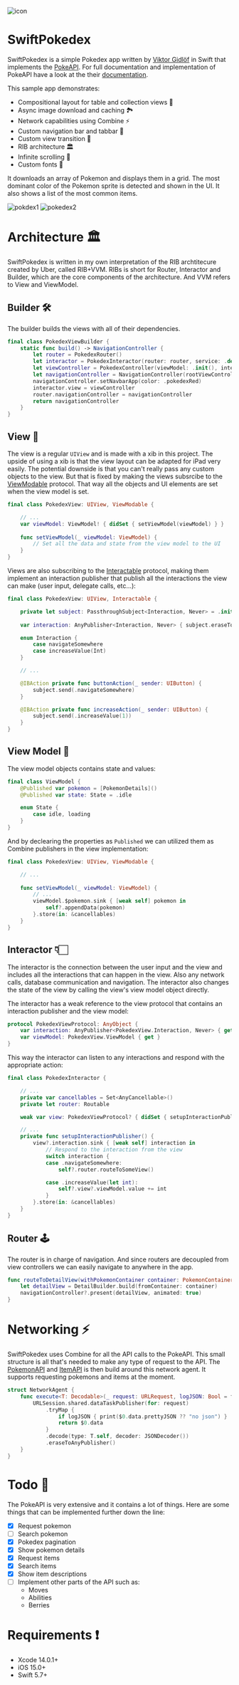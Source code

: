 ![icon](https://user-images.githubusercontent.com/15960525/117062071-47808e00-ad23-11eb-83df-95d8efadac58.png)

# SwiftPokedex 

SwiftPokedex is a simple Pokedex app written by [Viktor Gidlöf](https://viktorgidlof.com) in Swift that implements the [PokeAPI](https://pokeapi.co). For full documentation and implementation of PokeAPI have a look at the their [documentation](https://pokeapi.co/docs/v2). 

This sample app demonstrates:

+ Compositional layout for table and collection views 💾
+ Async image download and caching 🏞
+ Network capabilities using Combine ⚡️
+ Custom navigation bar and tabbar 🧭
+ Custom view transition 📲
+ RIB architecture 🏛
+ Infinite scrolling 📜
+ Custom fonts 📖

It downloads an array of Pokemon and displays them in a grid. The most dominant color of the Pokemon sprite is detected and shown in the UI. It also shows a list of the most common items.


![pokdex1](https://user-images.githubusercontent.com/15960525/117063244-d3df8080-ad24-11eb-9293-83f8ba1a991a.png)
![pokedex2](https://user-images.githubusercontent.com/15960525/117063248-d4781700-ad24-11eb-8559-dcc9ebbd0ec7.png)


# Architecture 🏛

SwiftPokedex is written in my own interpretation of the RIB archtitecure created by Uber, called RIB+VVM. RIBs is short for Router, Interactor and Builder, which are the core components of the architecture. And VVM refers to View and ViewModel.

## Builder 🛠

The builder builds the views with all of their dependencies.
```swift
final class PokedexViewBuilder {
    static func build() -> NavigationController {
        let router = PokedexRouter()
        let interactor = PokedexInteractor(router: router, service: .default)
        let viewController = PokedexController(viewModel: .init(), interactor: interactor)
        let navigationController = NavigationController(rootViewController: viewController)
        navigationController.setNavbarApp(color: .pokedexRed)
        interactor.view = viewController
        router.navigationController = navigationController
        return navigationController
    }
}
```

## View 📱

The view is a regular `UIView` and is made with a xib in this project. The upside of using a xib is that the view layout can be adapted for iPad very easily. The potential downside is that you can't really pass any custom objects to the view. But that is fixed by making the views subsrcibe to the [ViewModable](SwiftPokedex/Miscellaneous/Protocols/ViewModable.swift) protocol. That way all the objects and UI elements are set when the view model is set.
```swift
final class PokedexView: UIView, ViewModable {

    // ...
    var viewModel: ViewModel! { didSet { setViewModel(viewModel) } }
 
    func setViewModel(_ viewModel: ViewModel) {
        // Set all the data and state from the view model to the UI
    }
}
```

Views are also subscribing to the [Interactable](SwiftPokedex/Miscellaneous/Protocols/Interactable.swift) protocol, making them implement an interaction publisher that publish all the interactions the view can make (user input, delegate calls, etc…):
```swift
final class PokedexView: UIView, Interactable {

    private let subject: PassthroughSubject<Interaction, Never> = .init()
 
    var interaction: AnyPublisher<Interaction, Never> { subject.eraseToAnyPublisher() }

    enum Interaction {
        case navigateSomewhere
        case increaseValue(Int)
    }

    // ...

    @IBAction private func buttonAction(_ sender: UIButton) {
        subject.send(.navigateSomewhere)
    }

    @IBAction private func increaseAction(_ sender: UIButton) {
        subject.send(.increaseValue(1))
    }
}
```

## View Model 🧾

The view model objects contains state and values:
```swift
final class ViewModel {
    @Published var pokemon = [PokemonDetails]()
    @Published var state: State = .idle

    enum State {
        case idle, loading
    }
}
```

And by declearing the properties as `Published` we can utilized them as Combine publishers in the view implementation:
```swift
final class PokedexView: UIView, ViewModable {

    // ...
 
    func setViewModel(_ viewModel: ViewModel) {
        // ...
        viewModel.$pokemon.sink { [weak self] pokemon in
            self?.appendData(pokemon)
        }.store(in: &cancellables)
    }
}
```

## Interactor 👇🏻

The interactor is the connection between the user input and the view and includes all the interactions that can happen in the view. Also any network calls, database communication and navigation. The interactor also changes the state of the view by calling the view's view model object directly.

The interactor has a weak reference to the view protocol that contains an interaction publisher and the view model:
```swift
protocol PokedexViewProtocol: AnyObject {
    var interaction: AnyPublisher<PokedexView.Interaction, Never> { get }
    var viewModel: PokedexView.ViewModel { get }
}
```

This way the interactor can listen to any interactions and respond with the appropriate action:
```swift
final class PokedexInteractor {

    // ...
    private var cancellables = Set<AnyCancellable>()
    private let router: Routable

    weak var view: PokedexViewProtocol? { didSet { setupInteractionPublisher() } }

    // ...
    private func setupInteractionPublisher() {
        view?.interaction.sink { [weak self] interaction in
            // Respond to the interaction from the view
            switch interaction {
            case .navigateSomewhere:
                self?.router.routeToSomeView()

            case .increaseValue(let int):
                self?.view?.viewModel.value += int
            }
        }.store(in: &cancellables)
    }
}
```

## Router 🕹

The router is in charge of navigation. And since routers are decoupled from view controllers we can easily navigate to anywhere in the app.
```swift
func routeToDetailView(withPokemonContainer container: PokemonContainer) {
    let detailView = DetailBuilder.build(fromContainer: container)
    navigationController?.present(detailView, animated: true)
}
```

# Networking ⚡️

SwiftPokedex uses Combine for all the API calls to the PokeAPI. This small structure is all that's needed to make any type of request to the API. 
The [PokemonAPI](SwiftPokedex/Networking/PokemonAPI/PokemonAPI.swift) and [ItemAPI](SwiftPokedex/Networking/ItemAPI/ItemAPI.swift) is then build around this network agent. It supports requesting pokemons and items at the moment.
```swift
struct NetworkAgent {
    func execute<T: Decodable>(_ request: URLRequest, logJSON: Bool = false) -> AnyPublisher<T, Error> {
        URLSession.shared.dataTaskPublisher(for: request)
            .tryMap {
                if logJSON { print($0.data.prettyJSON ?? "no json") }
                return $0.data
            }
            .decode(type: T.self, decoder: JSONDecoder())
            .eraseToAnyPublisher()
    }
}
```

# Todo 📝

The PokeAPI is very extensive and it contains a lot of things. Here are some things that can be implemented further down the line:
- [x] Request pokemon
- [ ] Search pokemon
- [x] Pokedex pagination
- [x] Show pokemon details
- [x] Request items
- [x] Search items 
- [x] Show item descriptions
- [ ] Implement other parts of the API such as:
    - Moves
    - Abilities
    - Berries

# Requirements ❗️

+ Xcode 14.0.1+
+ iOS 15.0+
+ Swift 5.7+
